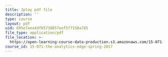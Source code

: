 ```yaml
---
title: 3play pdf file
description: ''
type: course
layout: pdf
uid: 695e7aea4dfb5738857eef5f7158a785
file_type: application/pdf
file_location: >-
  https://open-learning-course-data-production.s3.amazonaws.com/15-071-the-analytics-edge-spring-2017/695e7aea4dfb5738857eef5f7158a785_VDtL2g9Viik.pdf
course_id: 15-071-the-analytics-edge-spring-2017
---
```

